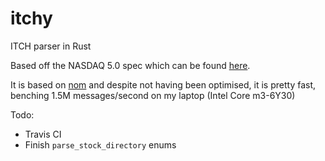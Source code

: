 # itchy

ITCH parser in Rust 

Based off the NASDAQ 5.0 spec which can be found [here](http://www.nasdaqtrader.com/content/technicalsupport/specifications/dataproducts/NQTVITCHSpecification_5.0.pdf).

It is based on [nom](http://github.com/geal/nom) and despite not having been optimised, it
is pretty fast, benching 1.5M messages/second on my laptop (Intel Core m3-6Y30)

Todo:
* Travis CI
* Finish `parse_stock_directory` enums
